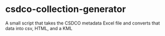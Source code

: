 # csdco-collection-generator
A small script that takes the CSDCO metadata Excel file and converts that data into csv, HTML, and a KML
